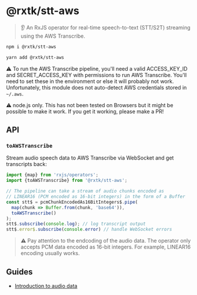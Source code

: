 # @rxtk/stt-aws
> 👂 An RxJS operator for real-time speech-to-text (STT/S2T) streaming using the AWS Transcribe.

```bash
npm i @rxtk/stt-aws
```

```bash
yarn add @rxtk/stt-aws
```

⚠️ To run the AWS Transcribe pipeline, you'll need a valid ACCESS_KEY_ID and SECRET_ACCESS_KEY with permissions to run AWS Transcribe. You'll need to set these in the environment or else it will probably not work.  Unfortunately, this module does not auto-detect AWS credentials stored in `~/.aws`.

⚠️ node.js only. This has not been tested on Browsers but it might be possible to make it work.  If you get it working, please make a PR!

## API

### `toAWSTranscribe`
Stream audio speech data to AWS Transcribe via WebSocket and get transcripts back:
```js
import {map} from 'rxjs/operators';
import {toAWSTranscribe} from '@rxtk/stt-aws';

// The pipeline can take a stream of audio chunks encoded as 
// LINEAR16 (PCM encoded as 16-bit integers) in the form of a Buffer
const stt$ = pcmChunkEncodedAs16BitIntegers$.pipe(
  map(chunk => Buffer.from(chunk, 'base64')),
  toAWSTranscribe()
);
stt$.subscribe(console.log); // log transcript output
stt$.error$.subscribe(console.error) // handle WebSocket errors
```

> ⚠️ Pay attention to the endcoding of the audio data.  The operator only accepts PCM data encoded as 16-bit integers. For example, LINEAR16 encoding usually works.

## Guides
- [Introduction to audio data](https://developer.mozilla.org/en-US/docs/Web/Media/Formats/Audio_concepts)
